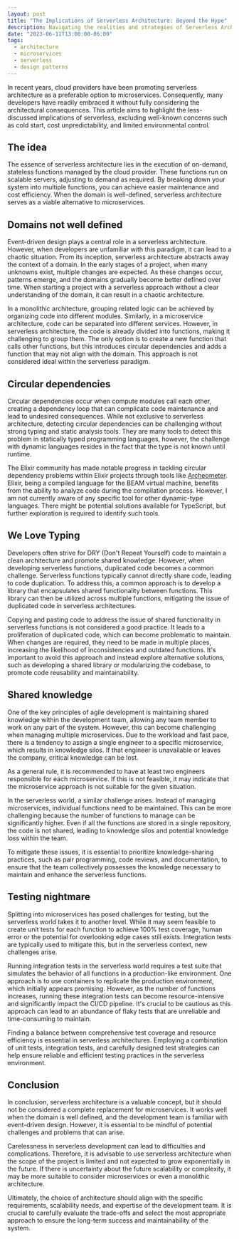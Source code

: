```yaml
---
layout: post
title: "The Implications of Serverless Architecture: Beyond the Hype"
description: Navigating the realities and strategies of Serverless Architecture
date: "2023-06-11T13:00:00-06:00"
tags:
  - architecture
  - microservices
  - serverless
  - design patterns
---
```


In recent years, cloud providers have been promoting serverless architecture as a preferable option to microservices. Consequently, many developers have readily embraced it without fully considering the architectural consequences. This article aims to highlight the less-discussed implications of serverless, excluding well-known concerns such as cold start, cost unpredictability, and limited environmental control.

## The idea

The essence of serverless architecture lies in the execution of on-demand, stateless functions managed by the cloud provider. These functions run on scalable servers, adjusting to demand as required. By breaking down your system into multiple functions, you can achieve easier maintenance and cost efficiency. When the domain is well-defined, serverless architecture serves as a viable alternative to microservices.

## Domains not well defined

Event-driven design plays a central role in a serverless architecture. However, when developers are unfamiliar with this paradigm, it can lead to a chaotic situation. From its inception, serverless architecture abstracts away the context of a domain. In the early stages of a project, when many unknowns exist, multiple changes are expected. As these changes occur, patterns emerge, and the domains gradually become better defined over time. When starting a project with a serverless approach without a clear understanding of the domain, it can result in a chaotic architecture.

In a monolithic architecture, grouping related logic can be achieved by organizing code into different modules. Similarly, in a microservice architecture, code can be separated into different services. However, in serverless architecture, the code is already divided into functions, making it challenging to group them. The only option is to create a new function that calls other functions, but this introduces circular dependencies and adds a function that may not align with the domain. This approach is not considered ideal within the serverless paradigm.

## Circular dependencies

Circular dependencies occur when compute modules call each other, creating a dependency loop that can complicate code maintenance and lead to undesired consequences. While not exclusive to serverless architecture, detecting circular dependencies can be challenging without strong typing and static analysis tools. They are many tools to detect this problem in statically typed programming languages, however, the challenge with dynamic languages resides in the fact that the type is not known until runtime.

The Elixir community has made notable progress in tackling circular dependency problems within Elixir projects through tools like [Archeometer](https://www.hex.pm/packages/archeometer). Elixir, being a compiled language for the BEAM virtual machine, benefits from the ability to analyze code during the compilation process. However, I am not currently aware of any specific tool for other dynamic-type languages. There might be potential solutions available for TypeScript, but further exploration is required to identify such tools.

## We Love Typing

Developers often strive for DRY (Don't Repeat Yourself) code to maintain a clean architecture and promote shared knowledge. However, when developing serverless functions, duplicated code becomes a common challenge. Serverless functions typically cannot directly share code, leading to code duplication. To address this, a common approach is to develop a library that encapsulates shared functionality between functions. This library can then be utilized across multiple functions, mitigating the issue of duplicated code in serverless architectures.

Copying and pasting code to address the issue of shared functionality in serverless functions is not considered a good practice. It leads to a proliferation of duplicated code, which can become problematic to maintain. When changes are required, they need to be made in multiple places, increasing the likelihood of inconsistencies and outdated functions. It's important to avoid this approach and instead explore alternative solutions, such as developing a shared library or modularizing the codebase, to promote code reusability and maintainability.

## Shared knowledge

One of the key principles of agile development is maintaining shared knowledge within the development team, allowing any team member to work on any part of the system. However, this can become challenging when managing multiple microservices. Due to the workload and fast pace, there is a tendency to assign a single engineer to a specific microservice, which results in knowledge silos. If that engineer is unavailable or leaves the company, critical knowledge can be lost.

As a general rule, it is recommended to have at least two engineers responsible for each microservice. If this is not feasible, it may indicate that the microservice approach is not suitable for the given situation.

In the serverless world, a similar challenge arises. Instead of managing microservices, individual functions need to be maintained. This can be more challenging because the number of functions to manage can be significantly higher. Even if all the functions are stored in a single repository, the code is not shared, leading to knowledge silos and potential knowledge loss within the team.

To mitigate these issues, it is essential to prioritize knowledge-sharing practices, such as pair programming, code reviews, and documentation, to ensure that the team collectively possesses the knowledge necessary to maintain and enhance the serverless functions.

## Testing nightmare

Splitting into microservices has posed challenges for testing, but the serverless world takes it to another level. While it may seem feasible to create unit tests for each function to achieve 100% test coverage, human error or the potential for overlooking edge cases still exists. Integration tests are typically used to mitigate this, but in the serverless context, new challenges arise.

Running integration tests in the serverless world requires a test suite that simulates the behavior of all functions in a production-like environment. One approach is to use containers to replicate the production environment, which initially appears promising. However, as the number of functions increases, running these integration tests can become resource-intensive and significantly impact the CI/CD pipeline. It's crucial to be cautious as this approach can lead to an abundance of flaky tests that are unreliable and time-consuming to maintain.

Finding a balance between comprehensive test coverage and resource efficiency is essential in serverless architectures. Employing a combination of unit tests, integration tests, and carefully designed test strategies can help ensure reliable and efficient testing practices in the serverless environment.

## Conclusion
In conclusion, serverless architecture is a valuable concept, but it should not be considered a complete replacement for microservices. It works well when the domain is well defined, and the development team is familiar with event-driven design. However, it is essential to be mindful of potential challenges and problems that can arise.

Carelessness in serverless development can lead to difficulties and complications. Therefore, it is advisable to use serverless architecture when the scope of the project is limited and not expected to grow exponentially in the future. If there is uncertainty about the future scalability or complexity, it may be more suitable to consider microservices or even a monolithic architecture.

Ultimately, the choice of architecture should align with the specific requirements, scalability needs, and expertise of the development team. It is crucial to carefully evaluate the trade-offs and select the most appropriate approach to ensure the long-term success and maintainability of the system.